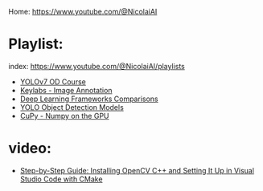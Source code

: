 Home: https://www.youtube.com/@NicolaiAI

# Playlist:
index: https://www.youtube.com/@NicolaiAI/playlists

- [YOLOv7 OD Course](https://www.youtube.com/playlist?list=PLkmvobsnE0GECdj7GCVWpUYFYMw3eqOLa)
- [Keylabs - Image Annotation](https://www.youtube.com/playlist?list=PLkmvobsnE0GGELFDT6SDMkJP-KX1HNYBK)
- [Deep Learning Frameworks Comparisons](https://www.youtube.com/playlist?list=PLkmvobsnE0GFaDJ6eGkuOWbyqCEnJOurY)
- [YOLO Object Detection Models](https://www.youtube.com/playlist?list=PLkmvobsnE0GEfcliu9SXhtAQyyIiw9Kl0)
- [CuPy - Numpy on the GPU](https://www.youtube.com/playlist?list=PLkmvobsnE0GExzhmKZpgJ8Y1OEQJNe32O)

# video:
- [Step-by-Step Guide: Installing OpenCV C++ and Setting It Up in Visual Studio Code with CMake](https://youtu.be/m9HBM1m_EMU)
